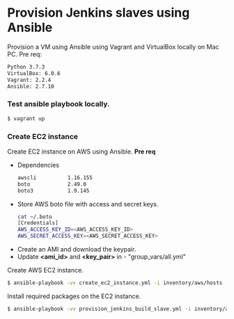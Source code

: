 # Provision Jenkins slaves using Ansible

Provision a VM using Ansible using Vagrant and VirtualBox locally on Mac PC.
Pre req:
```bash
Python 3.7.3
VirtualBox: 6.0.6
Vagrant: 2.2.4
Ansible: 2.7.10
```

### Test ansible playbook locally.
```bash
$ vagrant up
```

### Create EC2 instance
Create EC2 instance on AWS using Ansible.
**Pre req**
- Dependencies
    ```bash
    awscli          1.16.155
    boto            2.49.0
    boto3           1.9.145
    ```
- Store AWS boto file with access and secret keys.
    ```bash
    cat ~/.boto
    [Credentials]
    AWS_ACCESS_KEY_ID=<AWS_ACCESS_KEY_ID>
    AWS_SECRET_ACCESS_KEY=<AWS_SECRET_ACCESS_KEY>
    ```
- Create an AMI and download the keypair.
- Update **<ami_id>** and **<key_pair>** in - "group_vars/all.yml"

Create AWS EC2 instance.
```bash
$ ansible-playbook -vv create_ec2_instance.yml -i inventory/aws/hosts
```

Install required packages on the EC2 instance.
```bash
$ ansible-playbook -vv provision_jenkins_build_slave.yml -i inventory/aws/hosts -u ec2-user  --private-key=<LOCATION_PRIVATE-KEY>
```
